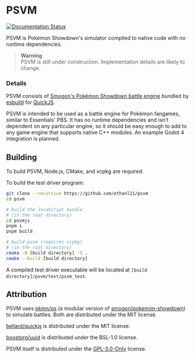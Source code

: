 # PSVM
[![Documentation Status](https://readthedocs.org/projects/psvm/badge/?version=latest)](https://psvm.readthedocs.io/en/latest/?badge=latest)

PSVM is Pokémon Showdown's simulator compiled to native code with no runtime dependencies.

> **Warning**  
> PSVM is still under construction. Implementation details are likely to change.


### Details

PSVM consists of [Smogon's Pokémon Showdown battle engine](https://github.com/smogon/pokemon-showdown) bundled
by [esbuild](https://esbuild.github.io) for [QuickJS](https://github.com/bellard/quickjs).

PSVM is intended to be used as a battle engine for Pokémon fangames, similar to Essentials' PBS. It has no runtime
dependencies and isn't dependent on any particular engine, so it should be easy enough to add to any game engine that
supports native C++ modules. An example Godot 4 integration is planned.

## Building

To build PSVM, Node.js, CMake, and vcpkg are required.

To build the test driver program:

```bash
git clone --recursive https://github.com/ethanl21/psvm
cd psvm

# build the JavaScript bundle
# (in the root directory)
cd psvmjs
pnpm i
pnpm build

# build psvm (requires vcpkg)
# (in the root directory)
cmake -B [build directory] -S .
cmake --build [build directory]
```

A compiled test driver executable will be located at ``[build directory]/psvm/test/psvm_test``.

## Attribution

PSVM uses [pkmn/ps](https://github.com/pkmn/ps) (a modular version
of [smogon/pokemon-showdown](https://github.com/smogon/pokemon-showdown)) to simulate battles. Both are distributed
under the MIT license.

[bellard/quickjs](https://github.com/bellard/quickjs) is distributed under the MIT license.

[boostorg/uuid](https://github.com/boostorg/uuid) is distributed under the BSL-1.0 license.

PSVM itself is distributed under the [GPL-3.0-Only](https://choosealicense.com/licenses/gpl-3.0/) license.
